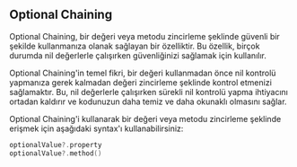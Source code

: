 ## Optional Chaining

Optional Chaining, bir değeri veya metodu zincirleme şeklinde güvenli bir şekilde kullanmanıza olanak sağlayan bir özelliktir. Bu özellik, birçok durumda nil değerlerle çalışırken güvenliğinizi sağlamak için kullanılır.

Optional Chaining'in temel fikri, bir değeri kullanmadan önce nil kontrolü yapmanıza gerek kalmadan değeri zincirleme şeklinde kontrol etmenizi sağlamaktır. Bu, nil değerlerle çalışırken sürekli nil kontrolü yapma ihtiyacını ortadan kaldırır ve kodunuzun daha temiz ve daha okunaklı olmasını sağlar.

Optional Chaining'i kullanarak bir değeri veya metodu zincirleme şeklinde erişmek için aşağıdaki syntax'ı kullanabilirsiniz:

```swift
optionalValue?.property
optionalValue?.method()
```